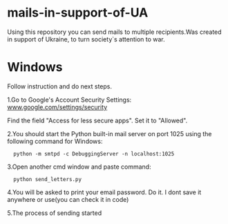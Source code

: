 # mails-in-support-of-UA
Using this repository you can send mails to multiple recipients.Was created in support of Ukraine, to turn society`s attention to war.

# Windows

Follow instruction and do next steps.

1.Go to Google's Account Security Settings: www.google.com/settings/security

Find the field "Access for less secure apps". Set it to "Allowed".

2.You should start the Python built-in mail server on port 1025 using the following command for Windows:

      python -m smtpd -c DebuggingServer -n localhost:1025
  
3.Open another cmd window and paste command:

      python send_letters.py
  
4.You will be asked to print your email password.
Do it.
I dont save it anywhere or use(you can check it in code)

5.The process of sending started
